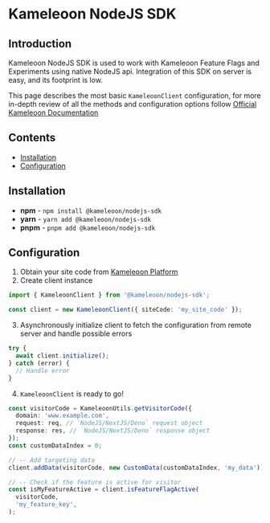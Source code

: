 # Kameleoon NodeJS SDK

## Introduction

Kameleoon NodeJS SDK is used to work with Kameleoon Feature Flags and Experiments using native NodeJS api.
Integration of this SDK on server is easy, and its footprint is low.

This page describes the most basic `KameleoonClient` configuration, for more in-depth review of all the methods and configuration options follow [Official Kameleoon Documentation](https://developers.kameleoon.com/nodejs-sdk.html)

## Contents

- [Installation](#installation)
- [Configuration](#configuration)

## Installation

- **npm** - `npm install @kameleoon/nodejs-sdk`
- **yarn** - `yarn add @kameleoon/nodejs-sdk`
- **pnpm** - `pnpm add @kameleoon/nodejs-sdk`

## Configuration

1. Obtain your site code from [Kameleoon Platform](https://app.kameleoon.com/)
2. Create client instance

```ts
import { KameleoonClient } from '@kameleoon/nodejs-sdk';

const client = new KameleoonClient({ siteCode: 'my_site_code' });
```

3. Asynchronously initialize client to fetch the configuration from remote server and handle possible errors

```ts
try {
  await client.initialize();
} catch (error) {
  // Handle error
}
```

4. `KameleoonClient` is ready to go!

```ts
const visitorCode = KameleoonUtils.getVisitorCode({
  domain: 'www.example.com',
  request: req, // `NodeJS/NextJS/Deno` request object
  response: res, // `NodeJS/NextJS/Deno` response object
});
const customDataIndex = 0;

// -- Add targeting data
client.addData(visitorCode, new CustomData(customDataIndex, 'my_data'));

// -- Check if the feature is active for visitor
const isMyFeatureActive = client.isFeatureFlagActive(
  visitorCode,
  'my_feature_key',
);
```
